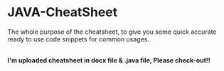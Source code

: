 # JAVA-CheatSheet
The whole purpose of the cheatsheet, to give you some quick accurate ready to use code snippets for common usages.

<b><br>I'm uploaded cheatsheet in docx file & .java file, Please check-out!!</br></b>
